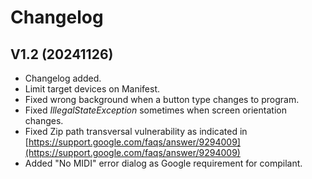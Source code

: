 # Changelog

## V1.2 (20241126)
* Changelog added.
* Limit target devices on Manifest.
* Fixed wrong background when a button type changes to program.
* Fixed *IllegalStateException* sometimes when screen orientation changes.
* Fixed Zip path transversal vulnerability as indicated in
[https://support.google.com/faqs/answer/9294009](https://support.google.com/faqs/answer/9294009)
* Added "No MIDI" error dialog as Google requirement for compilant.